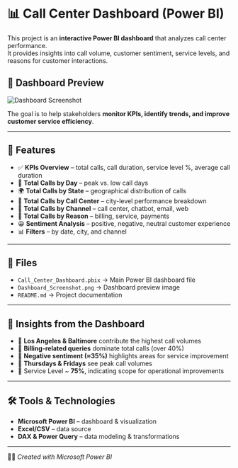 # 📊 Call Center Dashboard (Power BI)
This project is an **interactive Power BI dashboard** that analyzes call center performance.  
It provides insights into call volume, customer sentiment, service levels, and reasons for customer interactions.

## 📸 Dashboard Preview
![Dashboard Screenshot](https://github.com/sunehthakur77-bot/Call-Center-Project/blob/main/Dashboard%20Screen%20shot.png)


The goal is to help stakeholders **monitor KPIs, identify trends, and improve customer service efficiency**.

---

## 🔧 Features
- ✅ **KPIs Overview** – total calls, call duration, service level %, average call duration  
- 📅 **Total Calls by Day** – peak vs. low call days  
- 🌍 **Total Calls by State** – geographical distribution of calls  
- 🏢 **Total Calls by Call Center** – city-level performance breakdown  
- 🎯 **Total Calls by Channel** – call center, chatbot, email, web  
- 📑 **Total Calls by Reason** – billing, service, payments  
- 😀 **Sentiment Analysis** – positive, negative, neutral customer experience  
- 📊 **Filters** – by date, city, and channel  

---

## 📂 Files
- `Call_Center_Dashboard.pbix` → Main Power BI dashboard file  
- `Dashboard_Screenshot.png` → Dashboard preview image  
- `README.md` → Project documentation  

---

## 🚀 Insights from the Dashboard
- 📌 **Los Angeles & Baltimore** contribute the highest call volumes  
- 📌 **Billing-related queries** dominate total calls (over 40%)  
- 📌 **Negative sentiment (≈35%)** highlights areas for service improvement  
- 📌 **Thursdays & Fridays** see peak call volumes  
- 📌 Service Level ~ **75%**, indicating scope for operational improvements  

---

## 🛠️ Tools & Technologies
- **Microsoft Power BI** – dashboard & visualization  
- **Excel/CSV** – data source  
- **DAX & Power Query** – data modeling & transformations  

---

👨‍💻 *Created with Microsoft Power BI*
